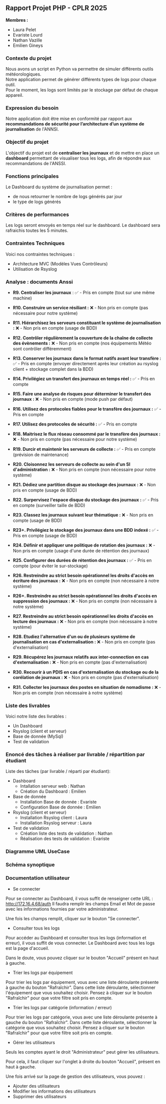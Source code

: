 ## Rapport Projet PHP - CPLR 2025

**Membres :**
- Laura Pelet
- Evariste Lourd
- Nathan Vazille
- Emilien Gineys

### Contexte du projet

Nous avons un script en Python va permettre de simuler différents outils météorologiques.<br>
Notre application permet de générer différents types de logs pour chaque outil.<br>
Pour le moment, les logs sont limités par le stockage par défaut de chaque appareil.

### Expression du besoin

Notre application doit être mise en conformité par rapport aux **recommandations de sécurité pour l’architecture d’un système de journalisation** de l'ANNSI.

### Objectif du projet

L'objectif du projet est de **centraliser les journaux** et de mettre en place un **dashboard** permettant de visualiser tous les logs, afin de répondre aux recommandations de l'ANSSI.

### Fonctions principales 

Le Dashboard du système de journalisation permet :
- de nous retourner le nombre de logs générés par jour
- le type de logs générés

### Critères de performances

Les logs seront envoyés en temps réel sur le dashboard.
Le dashboard sera rafraichis toutes les 5 minutes.

### Contraintes Techniques

Voici nos contraintes techniques :
- Architecture MVC (Modèles Vues Contrôleurs)
- Utilisation de Rsyslog

### Analyse : documents Anssi

- **R9. Centraliser les journaux** : ✅ -  Pris en compte (tout sur une même machine)

- **R10. Construire un service résiliant :** ❌ -  Non pris en compte (pas nécessaire pour notre système)

- **R11. Hiérarchisez les serveurs constituant le système de journalisation :** ❌ -  Non pris en compte (usage de BDD)

- **R12. Contrôler régulièrement la couverture de la chaîne de collecte des évènements :** ❌ -  Non pris en compte (nos équipements Météo sont contrôler différemment)

- **R13. Conserver les journaux dans le format natifs avant leur transfère :** ✅ -  Pris en compte (envoyer directement après leur création au rsyslog client + stockage complet dans la BDD)

- **R14. Privilégiez un transfert des journaux en temps réel :** ✅ -  Pris en compte 

- **R15. Faire une analyse de risques pour déterminer le transfert des journaux :** ❌ -  Non pris en compte (mode push par défaut)

- **R16. Utilisez des protocoles fiables pour le transfère des journaux :** ✅ -  Pris en compte 

- **R17. Utilisez des protocoles de sécurité :** ✅ -  Pris en compte

- **R18. Maitrisez le flux réseau consommé par le transfère des journaux :** ❌ -  Non pris en compte (pas nécessaire pour notre système)

- **R19. Durcir et maintenir les serveurs de collecte :** ✅ -  Pris en compte (prévision de maintenance)

- **R20. Cloisonnez les serveurs de collecte au sein d'un SI d'administration :** ❌ -  Non pris en compte (non nécessaire pour notre système)

- **R21. Dédiez une partition disque au stockage des journaux :** ❌ -  Non pris en compte (usage de BDD)

- **R22. Surpervisez l'espace disque du stockage des journaux :** ✅ -  Pris en compte (surveiller taille de BDD)

- **R23. Classez les journaux suivant leur thématique :** ❌ -  Non pris en compte (usage de BDD)

- **R23+. Privilégiez le stockage des journaux dans une BDD indexé :** ✅ -  Pris en compte (usage de BDD)

- **R24. Définir et appliquer une politique de rotation des journaux :** ❌ -  Non pris en compte (usage d'une durée de rétention des journaux)

- **R25. Configurer des durées de rétention des journaux :** ✅ -  Pris en compte (pour éviter le sur-stockage)

- **R26. Restreindre au strict besoin opérationnel les droits d'accès en écriture des journaux :** ❌ -  Non pris en compte (non nécessaire à notre système)

- **R26+. Restreindre au strict besoin opérationnel les droits d'accès en suppression des journaux :** ❌ -  Non pris en compte (non nécessaire à notre système)

- **R27. Restreindre au strict besoin opérationnel les droits d'accès en lecture des journaux :** ❌ -  Non pris en compte (non nécessaire à notre système)

- **R28. Etudiez l'alternative d'un ou de plusieurs système de journalisation en cas d'externalisation :** ❌ -  Non pris en compte (pas d'externalisation)

- **R29. Récupérez les journaux relatifs aux inter-connection en cas d'externalisation :** ❌ -  Non pris en compte (pas d'externalisation)

- **R30. Recourir à un PDIS en cas d'externalisation du stockage ou de la corélation de journaux :** ❌ -  Non pris en compte (pas d'externalisation)

- **R31. Collecter les journaux des postes en situation de nomadisme :** ❌ -  Non pris en compte (non nécessaire à notre système)

### Liste des livrables

Voici notre liste des livrables :
- Un Dashboard
- Rsyslog (client et serveur)
- Base de donnée (MySql)
- Test de validation

### Enoncé des tâches à réaliser par livrable / répartition par étudiant

Liste des tâches (par livrable / réparti par étudiant):
- Dashboard
    - Intallation serveur web : Nathan
    - Création du Dashboard : Emilien
- Base de donnée
    - Installation Base de donnée : Evariste
    - Configuration Base de donnée : Emilien
- Rsyslog (client et serveur)
    - Installation Rsyslog client : Laura
    - Installation Rsyslog serveur : Laura
- Test de validation
    - Création liste des tests de validation : Nathan
    - Réalisation des tests de validation : Evariste

### Diagramme UML UseCase

### Schéma synoptique

### Documentation utilisateur 

- Se connecter

Pour se connecter au Dashboard, il vous suffit de renseigner cette URL : http://172.16.4.68/auth
Il faudra remplir les champs Email et Mot de passe avec les informations fournies par votre administrateur.

Une fois les champs remplit, cliquer sur le bouton "Se connecter".

- Consulter tous les logs

Pour accéder au Dashboard et consulter tous les logs (information et erreur), il vous suffit de vous connecter.
Le Dashboard avec tous les logs est la page d'accueil.

Dans le doute, vous pouvez cliquer sur le bouton "Accueil" présent en haut à gauche.

- Trier les logs par équipement

Pour trier les logs par équipement, vous avec une liste déroulante présente à gauche du bouton "Rafraîchir". 
Dans cette liste déroulante, sélectionner l'équipement que vous souhaitez choisir.
Pensez à cliquer sur le bouton "Rafraîchir" pour que votre filtre soit pris en compte.

- Trier les logs par catégorie (information / erreur)

Pour trier les logs par catégorie, vous avec une liste déroulante présente à gauche du bouton "Rafraîchir". 
Dans cette liste déroulante, sélectionner la catégorie que vous souhaitez choisir.
Pensez à cliquer sur le bouton "Rafraîchir" pour que votre filtre soit pris en compte.

- Gérer les utilisateurs

Seuls les comptes ayant le droit "Administrateur" peut gérer les utilisateurs.

Pour cela, il faut cliquer sur l'onglet à droite du bouton "Accueil", présent en haut à gauche.

Une fois arrivé sur la page de gestion des utilisateurs, vous pouvez :
 - Ajouter des utilisateurs
 - Modifier les informations des utilisateurs
 - Supprimer des utilisateurs